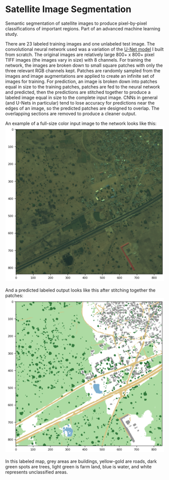 # Satellite Image Segmentation
Semantic segmentation of satellite images to produce pixel-by-pixel classifications of important regions. Part of an advanced machine learning study.

There are 23 labeled training images and one unlabeled test image. The convolutional neural network used was a variation of the [U-Net model](https://arxiv.org/abs/1505.04597) I built from scratch. The original images are relatively large 800+ x 800+ pixel TIFF images (the images vary in size) with 8 channels. For training the network, the images are broken down to small square patches with only the three relevant RGB channels kept. Patches are randomly sampled from the images and image augmentations are applied to create an infinite set of images for training. For prediction, an image is broken down into patches equal in size to the training patches, patches are fed to the neural network and predicted, then the predictions are stitched together to produce a labeled image equal in size to the complete input image. CNNs in general (and U-Nets in particular) tend to lose accuracy for predictions near the edges of an image, so the predicted patches are designed to overlap. The overlapping sections are removed to produce a cleaner output.

An example of a full-size color input image to the network looks like this:<br>
<img src="orig_img.png" alt="E-Puck robot in the Webots simulator screen" width="600"/><br>
<br>
And a predicted labeled output looks like this after stitching together the patches:<br>
<img src="labeled_img.png" alt="E-Puck robot in the Webots simulator screen" width="600"/><br>
<br>
In this labeled map, grey areas are buildings, yellow-gold are roads, dark green spots are trees, light green is farm land, blue is water, and white represents unclassified areas.
